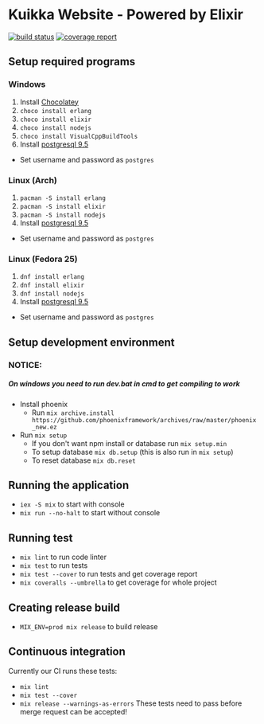 # Kuikka Website - Powered by Elixir
[![build status](https://gitlab.com/osasto-kuikka/kuikka-website/badges/master/build.svg)](https://gitlab.com/osasto-kuikka/kuikka-website/commits/master)
[![coverage report](https://gitlab.com/osasto-kuikka/kuikka-website/badges/master/coverage.svg)](https://gitlab.com/osasto-kuikka/kuikka-website/commits/master)

## Setup required programs
### Windows
1. Install [Chocolatey](https://chocolatey.org/install)
2. `choco install erlang`
3. `choco install elixir`
4. `choco install nodejs`
6. `choco install VisualCppBuildTools`
7. Install [postgresql 9.5](http://www.enterprisedb.com/products-services-training/pgdownload#windows)
  * Set username and password as `postgres`

### Linux (Arch)
1. `pacman -S install erlang`
2. `pacman -S install elixir`
3. `pacman -S install nodejs`
4. Install [postgresql 9.5](http://www.enterprisedb.com/products-services-training/pgdownload#linux)
  * Set username and password as `postgres`

### Linux (Fedora 25)
1. `dnf install erlang`
2. `dnf install elixir`
3. `dnf install nodejs`
4. Install [postgresql 9.5](http://www.enterprisedb.com/products-services-training/pgdownload#linux)
  * Set username and password as `postgres`

## Setup development environment

### NOTICE:
##### On windows you need to run dev.bat in cmd to get compiling to work

* Install phoenix
  * Run `mix archive.install https://github.com/phoenixframework/archives/raw/master/phoenix_new.ez`
* Run `mix setup`
  * If you don't want npm install or database run `mix setup.min`
  * To setup database `mix db.setup` (this is also run in `mix setup`)
  * To reset database `mix db.reset`

## Running the application
* `iex -S mix` to start with console
* `mix run --no-halt` to start without console

## Running test
* `mix lint` to run code linter
* `mix test` to run tests
* `mix test --cover` to run tests and get coverage report
* `mix coveralls --umbrella` to get coverage for whole project

## Creating release build
* `MIX_ENV=prod mix release` to build release

## Continuous integration
Currently our CI runs these tests:
* `mix lint`
* `mix test --cover`
* `mix release --warnings-as-errors`
These tests need to pass before merge request can be accepted!

